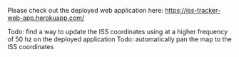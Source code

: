 Please check out the deployed web application here: https://iss-tracker-web-app.herokuapp.com/

Todo: find a way to update the ISS coordinates using at a higher frequency of 50 hz on the deployed application
Todo: automatically pan the map to the ISS coordinates

